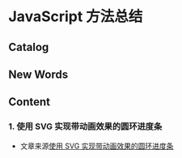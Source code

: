 # JavaScript 方法总结


## Catalog




## New Words




## Content

### 1. 使用 SVG 实现带动画效果的圆环进度条
- 文章来源[使用 SVG 实现带动画效果的圆环进度条](https://juejin.im/entry/58f95efda0bb9f0065a8c263)

